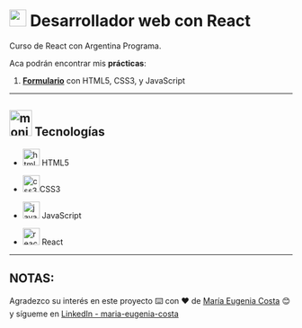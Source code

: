 # <img width="30" height="30" src="https://img.icons8.com/office/30/react.png" alt="react icon"/> Desarrollador web con React

Curso de React con Argentina Programa.

Aca podrán encontrar mis **prácticas**:

1. [**Formulario**](https://github.com/eugenia1984/desarrollador-web-con-react/tree/main/formulario) con HTML5, CSS3, y JavaScript

---

## <img width="40" height="46" src="https://img.icons8.com/office/46/monitor.png" alt="monitor"/> Tecnologías

- <img width="30" height="30" src="https://img.icons8.com/color/30/html-5--v1.png" alt="html5 icon"/> HTML5

- <img width="30" height="30" src="https://img.icons8.com/color/30/css3.png" alt="css3 icon"/>CSS3

- <img width="30" height="30" src="https://img.icons8.com/color/30/javascript--v1.png" alt="javascript"/> JavaScript

- <img width="30" height="30" src="https://img.icons8.com/office/30/react.png" alt="react icon"/> React

---


## NOTAS:

Agradezco su interés en este proyecto ⌨️ con ❤️ de [María Eugenia Costa](https://github.com/eugenia1984) 😊 y sígueme en [LinkedIn - maria-eugenia-costa](https://www.linkedin.com/in/maria-eugenia-costa/)